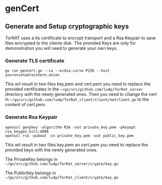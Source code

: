# genCert
## Generate and Setup cryptographic keys
TorRAT uses a tls certificate to encrypt transport and a Rsa Keypair to save files encrypted to the clients disk.
The provided Keys are only for demonstration you will need to generate your own keys.

### Generate TLS certificate
```
go run genCert.go --ca --ecdsa-curve P256 --host youronionadresshere.onion
```

This wil result in two files key.pem and cert.pem you need to replace the provided certificates in the ```~/go/src/github.com/lu4p/TorRat_server``` directory with the newly generated ones.
Then you need to change the cert in ```~/go/src/github.com/lu4p/TorRat_client/client/netclient.go``` to the content of cert.pem.

### Generate Rsa Keypair
```
openssl genpkey -algorithm RSA -out private_key.pem -pkeyopt rsa_keygen_bits:4096
openssl rsa -pubout -in private_key.pem -out public_key.pem
```

This wil result in two files key.pem an cert.pem you need to replace the provided keys with the newly generated ones.

The PrivateKey belongs in ```~/go/src/github.com/lu4p/TorRat_server/crypto/key.go```

The PublicKey belongs in ```~/go/src/github.com/lu4p/TorRat_client/crypto/key.go```

